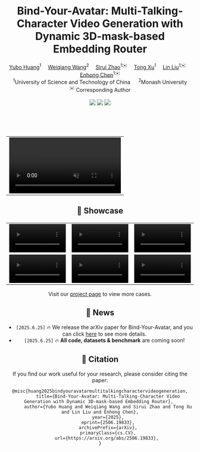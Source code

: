 
<h1 align='center'>Bind-Your-Avatar: Multi-Talking-Character Video Generation with Dynamic 3D-mask-based Embedding Router</h1>

<div align='center'>
  <a href='https://github.com/cuijh26' target='_blank'>Yubo Huang</a><sup>1</sup>&emsp;
  <a href='https://github.com/crystallee-ai' target='_blank'>Weiqiang Wang</a><sup>2</sup>&emsp;
  <a href='https://github.com/subazinga' target='_blank'>Sirui Zhao</a><sup>1✉️</sup>&emsp;
  <a href='http://staff.ustc.edu.cn/~tongxu/index_zh.html' target='_blank'>Tong Xu</a><sup>1</sup>&emsp;
  <a href='http://home.ustc.edu.cn/~ll0825/' target='_blank'>Lin Liu</a><sup>1✉️</sup>&emsp;
  <a href='http://staff.ustc.edu.cn/~cheneh/' target='_blank'>Enhong Chen</a><sup>1✉️</sup>
</div>

<div align='center'>
  <sup>1</sup>University of Science and Technology of China &emsp; <sup>2</sup>Monash University  
</div>

<div align='center'>
  <sup>✉️</sup> Corresponding Author
</div>

<br>
<div align='center'>
    <a href='https://github.com/Yubo-Shankui/Bind-Your-Avatar-Implementation'><img src='https://github.com/Yubo-Shankui/Bind-Your-Avatar-Implementation?style=social'></a>
    <a href='https://github.com/Yubo-Shankui/Bind-Your-Avatar-Implementation/#/'><img src='https://img.shields.io/badge/Project-HomePage-Green'></a>
    <a href='https://arxiv.org/pdf/2506.19833'><img src='https://img.shields.io/badge/Paper-Arxiv-red'></a>
<!--     <a href='https://huggingface.co/fudan-generative-ai/hallo3'><img src='https://img.shields.io/badge/%F0%9F%A4%97%20HuggingFace-Model-yellow'></a> -->

<br>

<table align='center' border="0" style="width: 100%; text-align: center; margin-top: 80px;">
  <tr>
    <td>
      <video align='center' src="https://github.com/user-attachments/assets/f14bf935-ceaa-4dae-98b9-d7e54633475d" muted autoplay loop></video>
    </td>
  </tr>
</table>

## 📸 Showcase

<table border="0" style="width: 100%; text-align: left; margin-top: 20px;">
  <tr>
      <td>
          <video src="https://yubo-shankui.github.io/bind-your-avatar/static/videos/carousel1.mp4" width="100%" controls autoplay loop></video>
      </td>
      <td>
          <video src="https://yubo-shankui.github.io/bind-your-avatar/static/videos/carousel2.mp4" width="100%" controls autoplay loop></video>
      </td>
       <td>
          <video src="https://yubo-shankui.github.io/bind-your-avatar/static/videos/carousel3.mp4" width="100%" controls autoplay loop></video>
     </td>
  </tr>
  <tr>
      <td>
          <video src="https://yubo-shankui.github.io/bind-your-avatar/static/videos/carousel4.mp4" width="100%" controls autoplay loop></video>
      </td>
       <td>
          <video src="https://yubo-shankui.github.io/bind-your-avatar/static/videos/carousel5.mp4" width="100%" controls autoplay loop></video>
     </td>
      <td>
          <video src="https://yubo-shankui.github.io/bind-your-avatar/static/videos/carousel6.mp4" width="100%" controls autoplay loop></video>
     </td>
  </tr>
</table>

Visit our [project page](https://yubo-shankui.github.io/bind-your-avatar/) to view more cases.

## 📰 News
* `[2025.6.25]`  🔥 We release the arXiv paper for Bind-Your-Avatar, and you can click [here](https://arxiv.org/abs/2506.19833) to see more details.
* `[2025.6.25]`  🔥 **All code, datasets & benchmark** are coming soon! 


## 📝 Citation

If you find our work useful for your research, please consider citing the paper:

```
@misc{huang2025bindyouravatarmultitalkingcharactervideogeneration,
      title={Bind-Your-Avatar: Multi-Talking-Character Video Generation with Dynamic 3D-mask-based Embedding Router}, 
      author={Yubo Huang and Weiqiang Wang and Sirui Zhao and Tong Xu and Lin Liu and Enhong Chen},
      year={2025},
      eprint={2506.19833},
      archivePrefix={arXiv},
      primaryClass={cs.CV},
      url={https://arxiv.org/abs/2506.19833}, 
}
```



